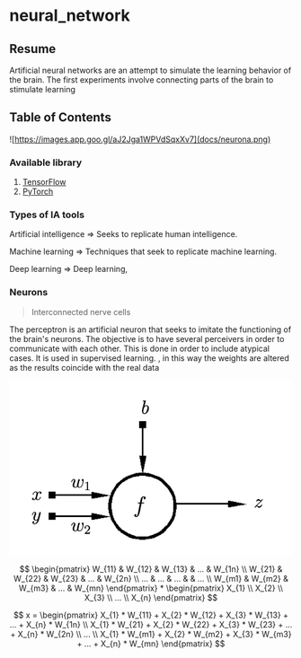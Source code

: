 # neural_network

## Resume 

Artificial neural networks are an attempt to simulate the learning behavior of the brain. The first experiments involve connecting parts of the brain to stimulate learning

## Table of Contents

![https://images.app.goo.gl/aJ2Jga1WPVdSqxXv7](docs/neurona.png)

### Available library

1. [TensorFlow](https://www.tensorflow.org/)
2. [PyTorch](https://pytorch.org/)

### Types of IA tools

Artificial intelligence ⇒ Seeks to replicate human intelligence.

Machine learning ⇒ Techniques that seek to replicate machine learning.

Deep learning ⇒ Deep learning,


### Neurons

> Interconnected nerve cells

The perceptron is an artificial neuron that seeks to imitate the functioning of the brain's neurons. The objective is to have several perceivers in order to communicate with each other. This is done in order to include atypical cases. It is used in supervised learning. , in this way the weights are altered as the results coincide with the real data

![Screenshot 2023-08-18 at 9.03.11 PM.png](docs/Screenshot_2023-08-18_at_9.03.11_PM.png)


$$
\begin{pmatrix}
W_{11} & W_{12} & W_{13} & ... & W_{1n} \\
W_{21} & W_{22} & W_{23} & ... & W_{2n} \\
... & ... & ... &  & ...                \\
W_{m1} & W_{m2} & W_{m3} & ... & W_{mn} 
\end{pmatrix}
*
\begin{pmatrix}
X_{1} \\
X_{2} \\
X_{3} \\
... \\
X_{n}
\end{pmatrix}
$$

$$ x = \begin{pmatrix}
X_{1} * W_{11} + X_{2} * W_{12} + X_{3} * W_{13} + ... + X_{n} * W_{1n} \\
X_{1} * W_{21} + X_{2} * W_{22} + X_{3} * W_{23} + ... + X_{n} * W_{2n} \\
... \\
X_{1} * W_{m1} + X_{2} * W_{m2} + X_{3} * W_{m3} + ... + X_{n} * W_{mn}
\end{pmatrix}
$$


